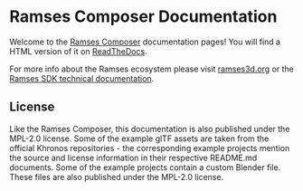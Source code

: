 <!--
SPDX-License-Identifier: MPL-2.0

This file is part of Ramses Composer
(see https://github.com/bmwcarit/ramses-composer-docs).

This Source Code Form is subject to the terms of the Mozilla Public License, v. 2.0.
If a copy of the MPL was not distributed with this file, You can obtain one at http://mozilla.org/MPL/2.0/.
-->
# Ramses Composer Documentation

Welcome to the [Ramses Composer](https://github.com/bmwcarit/ramses-composer) documentation pages!
You will find a HTML version of it on [ReadTheDocs](https://ramses-composer.readthedocs.io/en/latest/).

For more info about the Ramses ecosystem please visit [ramses3d.org](htps://ramses3d.org/) or
the [Ramses SDK technical documentation](https://ramses-sdk.readthedocs.io/).

## License

Like the Ramses Composer, this documentation is also published under the MPL-2.0 license.
Some of the example glTF assets are taken from the official Khronos repositories - the corresponding
example projects mention the source and license information in their respective README.md documents.
Some of the example projects contain a custom Blender file. These files are also published under the MPL-2.0 license.
